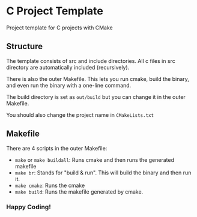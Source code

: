 # C Project Template
Project template for C projects with CMake

## Structure
The template consists of src and include directories. All c files in src directory are
automatically included (recursively).

There is also the outer Makefile. This lets you run cmake, build the binary, and even run
the binary with a one-line command.

The build directory is set as `out/build` but you can change it in the outer Makefile.

You should also change the project name in `CMakeLists.txt`

## Makefile
There are 4 scripts in the outer Makefile:

- `make` or `make buildall`: Runs cmake and then runs the generated makefile
- `make br`: Stands for "build & run". This will build the binary and then run it.
- `make cmake`: Runs the cmake
- `make build`: Runs the makefile generated by cmake.

### Happy Coding!
